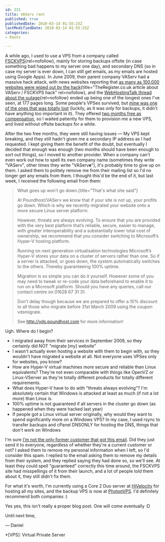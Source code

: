 ```yaml
---
id: 231
title: VAServ rant
published: true
publishedDate: 2010-03-14 01:55:25Z
lastModifiedDate: 2010-03-14 01:55:25Z
categories:
- Rants

---
```


A while ago, I used to use a VPS from a company called [FSCKVPS](http://fsckvps.com){rel=nofollow}, mainly for storing backups offsite (in case something bad happens to my server one day), and secondary DNS (so in case my server is ever down, I can still get emails, as my emails are hosted using Google Apps). In June 2009, their parent company VAServ had a massive hack attack, with news websites reporting that [as many as 100,000 websites were wiped out by the hack](http://www.theregister.co.uk/2009/06/08/webhost_attack/){title="TheRegister.co.uk article about VAServ / FSCKVPS hack" rel=nofollow}, and the [WebHostingTalk thread about the outage](http://www.webhostingtalk.com/showthread.php?t=867100){rel=nofollow} ended up being one of the longest ones I've seen, at 177 pages long. Some people's VPSes survived, but [mine was one of the ones that was totally lost](http://www.webhostingtalk.com/showpost.php?p=6223507&postcount=562) (luckily, as it was only for backups, it didn't have anything too important in it). They offered [two months free as compensation](http://www.webhostingtalk.com/showpost.php?p=6227951&postcount=1792), so I waited patiently for them to provision me a new VPS, and lived without offsite backups for a while.

After the two free months, they were still having issues — My VPS kept breaking, and they still hadn't given me a secondary IP address as I had requested. I kept giving them the benefit of the doubt, but eventually I decided that enough was enough (two months should have been enough to sort out things), so I moved to another provider. When a company can't even work out how to spell its own company name (sometimes they write "VAServ", other times they write "VAServ**e**"), it's probably time to give up on them. I asked them to politely remove me from their mailing list so I'd no longer get any emails from them. I thought this'd be the end of it, but last week, I received the following email from them:

> What goes up won’t go down.{title="That's what she said"}
> 
> At Poundhost/VAServ we know that if your site is not up, your profits go down. Which is why we recently migrated your website onto a more secure Linux server platform.
> 
> However, threats are always evolving. To ensure that you are provided with the very best platform that’s reliable, secure, easier to manage, with greater interoperability and a substantially lower total cost of ownership, we recommend that you consider switching to Microsoft’s Hyper-V hosting platform.
> 
> Running on next generation virtualisation technologies Microsoft’s Hyper-V stores your data on a cluster of servers rather than one. So if a server is attacked, or goes down, the system automatically switches to the others. Thereby guaranteeing 100% uptime.
> 
> Migration is so simple you can do it yourself. However some of you may need to tweak or re-code your data beforehand to enable it to run on a Microsoft platform. Should you have any queries, call our contact centre on 01628 67 31 31.
> 
> Don’t delay though because we are prepared to offer a 10% discount to all those who migrate before 31st March 2009 using the coupon vdsmigrate.
> 
> See http://vds.poundhost.com for more information!

Ugh. Where do I begin?

* I migrated away from their services in September 2009, so they certainly did NOT "migrate [my] website"
* I wasn't actually even hosting a website with them to begin with, so they wouldn't have migrated a website at all. Not everyone uses VPSes only for websites, you know?
* How are Hyper-V virtual machines more secure and reliable than Linux equivalents? They're not even comparable with things like OpenVZ or Linux-VServer as they're totally different products for totally different requirements.
* What does Hyper-V have to do with "threats always evolving"? I'm absolutely certain that Windows is attacked at least as much (if not a lot more) than Linux is.
* 100% uptime is not guaranteed if all servers in the cluster go down (as happened when they were hacked last year)
* If people got a Linux virtual server originally, why would they want to spend significantly more on a Windows VPS? In my case, I used rsync to transfer backups and cPanel DNSONLY for hosting the DNS, things that don't work on Windows

I'm sure [I'm not the only former customer that got this email](http://blog.ergatides.com/linux/vaserve-at-it-again/). Did they just send it to everyone, regardless of whether they're a current customer or not? I asked them to remove my personal information when I left, so I'd consider this spam. I replied to the email asking them to remove my details from their system, and they replied saying they had done so, so we'll see. At least they could spell "guaranteed" correctly this time around, the FSCKVPS site had misspellings of it from their launch, and a lot of people told them about it, they still didn't fix them.

For what it's worth, I'm currently using a Core 2 Duo server at [HiVelocity](http://hivelocity.net/) for hosting all my sites, and the backup VPS is now at [PhotonVPS](http://photonvps.com/). I'd definitely recommend both companies :)

Yes yes, this isn't really a proper blog post. One will come eventually :D

Until next time,  

— Daniel

*[VPS]: Virtual Private Server
